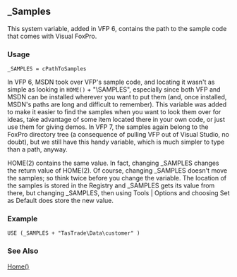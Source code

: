 ## _Samples

This system variable, added in VFP 6, contains the path to the sample code that comes with Visual FoxPro.

### Usage

```foxpro
_SAMPLES = cPathToSamples
```

In VFP 6, MSDN took over VFP's sample code, and locating it wasn't as simple as looking in `HOME()` + "\SAMPLES", especially since both VFP and MSDN can be installed wherever you want to put them (and, once installed, MSDN's paths are long and difficult to remember). This variable was added to make it easier to find the samples when you want to look them over for ideas, take advantage of some item located there in your own code, or just use them for giving demos. In VFP 7, the samples again belong to the FoxPro directory tree (a consequence of pulling VFP out of Visual Studio, no doubt), but we still have this handy variable, which is much simpler to type than a path, anyway.

HOME(2) contains the same value. In fact, changing _SAMPLES changes the return value of HOME(2). Of course, changing _SAMPLES doesn't move the samples; so think twice before you change the variable. The location of the samples is stored in the Registry and _SAMPLES gets its value from there, but changing _SAMPLES, then using Tools \| Options and choosing Set as Default does store the new value.

### Example

```foxpro
USE (_SAMPLES + "TasTrade\Data\customer" )
```
### See Also

[Home()](s4g274.md)